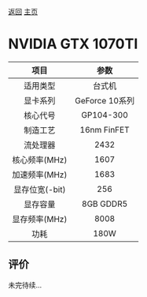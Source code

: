 [返回](../../)  [主页](../../../../)
# NVIDIA GTX 1070TI

| 项目 | 参数 |
| :------: | :------: |
|适用类型 | 台式机|
|显卡系列| GeForce 10系列|
|核心代号| GP104-300 |
|制造工艺| 16nm FinFET |
|流处理器| 2432 |
|核心频率(MHz)| 1607 |
|加速频率(MHz)|1683 |
|显存位宽(-bit)| 256 |
|显存容量| 8GB GDDR5 |
|显存频率(MHz)| 8008 |
|功耗|180W |

## 评价

 未完待续...
